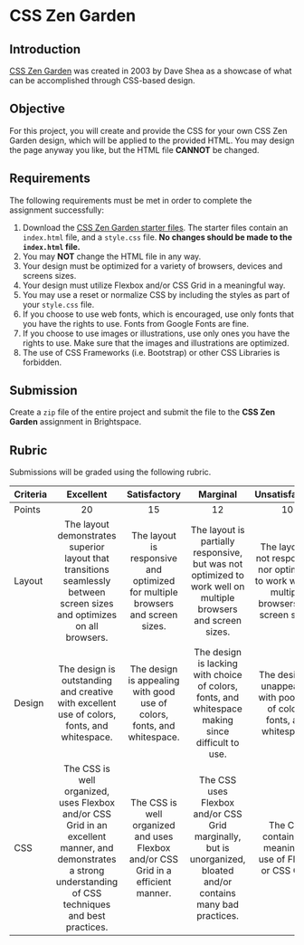 # CSS Zen Garden

## Introduction
[CSS Zen Garden](http://csszengarden.com) was created in 2003 by Dave Shea as a showcase of what can be accomplished through CSS-based design. 

## Objective
For this project, you will create and provide the CSS for your own CSS Zen Garden design, which will be applied to the provided HTML. You may design the page anyway you like, but the HTML file **CANNOT** be changed.

## Requirements
The following requirements must be met in order to complete the assignment successfully:

1. Download the [CSS Zen Garden starter files](https://github.com/eisenbm/css-zen-garden.git). The starter files contain an `index.html` file, and a `style.css` file. **No changes should be made to the `index.html` file.**
2. You may **NOT** change the HTML file in any way. 
3. Your design must be optimized for a variety of browsers, devices and screens sizes.
4. Your design must utilize Flexbox and/or CSS Grid in a meaningful way.
5. You may use a reset or normalize CSS by including the styles as part of your `style.css` file.
6. If you choose to use web fonts, which is encouraged, use only fonts that you have the rights to use. Fonts from Google Fonts are fine.
7. If you choose to use images or illustrations, use only ones you have the rights to use. Make sure that the images and illustrations are optimized. 
8. The use of CSS Frameworks (i.e. Bootstrap) or other CSS Libraries is forbidden. 

## Submission
Create a `zip` file of the entire project and submit the file to the **CSS Zen Garden** assignment in Brightspace.

## Rubric
Submissions will be graded using the following rubric.

| Criteria | Excellent | Satisfactory | Marginal | Unsatisfactory |
| ---      | :---:       | :---:          | :---:      | :---:            | 
| Points   | 20 | 15 | 12 | 10 |
| Layout   | The layout demonstrates superior layout that transitions seamlessly between screen sizes and optimizes on all browsers.  |  The layout is responsive and optimized for multiple browsers and screen sizes. | The layout is partially responsive, but was not optimized to work well on multiple browsers and screen sizes. | The layout is not responsive nor optimized to work well on multiple browsers and screen sizes. | 
| Design   | The design is outstanding and creative with excellent use of colors, fonts, and whitespace. | The design is appealing with good use of colors, fonts, and whitespace. | The design is lacking with choice of colors, fonts, and whitespace making since difficult to use. | The design is unappealing with poor use of colors, fonts, and whitespace.  | 
| CSS      | The CSS is well organized, uses Flexbox and/or CSS Grid in an excellent manner, and demonstrates a strong understanding of CSS techniques and best practices.  | The CSS is well organized and uses Flexbox and/or CSS Grid in a efficient manner.  | The CSS uses Flexbox and/or CSS Grid marginally, but is unorganized, bloated and/or contains many bad practices.  | The CSS contains no meaningful use of Flebox or CSS Grid. |  